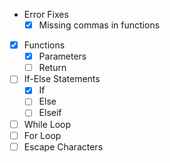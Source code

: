 + Error Fixes
  - [x] Missing commas in functions

- [x] Functions
  - [x] Parameters
  - [ ] Return
- [ ] If-Else Statements
  - [x] If
  - [ ] Else
  - [ ] Elseif
- [ ] While Loop
- [ ] For Loop
- [ ] Escape Characters
